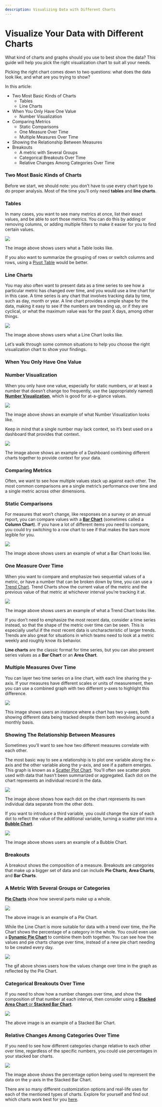 ```yaml
---
description: Visualizing Data with Different Charts
---
```


# Visualize Your Data with Different Charts

What kind of charts and graphs should you use to best show the data? This guide will help you pick the right visualization chart to suit all your needs.

Picking the right chart comes down to two questions: what does the data look like, and what are you trying to show?

In this article:

* Two Most Basic Kinds of Charts
  * Tables
  * Line Charts
* When You Only Have One Value
  * Number Visualization
* Comparing Metrics
  * Static Comparisons
  * One Measure Over Time
  * Multiple Measures Over Time
* Showing the Relationship Between Measures
* Breakouts
  * A metric with Several Groups
  * Categorical Breakouts Over Time
  * Relative Changes Among Categories Over Time

### Two Most Basic Kinds of Charts <a href="#_4bertauy5vdo" id="_4bertauy5vdo"></a>

Before we start, we should note: you don’t have to use every chart type to do proper analysis. Most of the time you’ll only need **tables** and **line charts**.

### Tables <a href="#_effrp18ddy7a" id="_effrp18ddy7a"></a>

In many cases, you want to see many metrics at once, list their exact values, and be able to sort those metrics. You can do this by adding or removing columns, or adding multiple filters to make it easier for you to find certain values.&#x20;

![](<../../../.gitbook/assets/0 (9) (1)>)

The image above shows users what a Table looks like.

If you also want to summarize the grouping of rows or switch columns and rows, using a [Pivot Table](https://docs.footprint.network/getting-started/visualization/pivot-table) would be better.

### Line Charts <a href="#_r5y1ux7viix8" id="_r5y1ux7viix8"></a>

You may also often want to present data as a time series to see how a particular metric has changed over time, and you would use a line chart for in this case. A time series is any chart that involves tracking data by time, such as day, month or year. A line chart provides a simple shape for the data, making it easy to see if the numbers are trending up, or if they are cyclical, or what the maximum value was for the past X days, among other things.

![](<../../../.gitbook/assets/1 (1)>)

The image above shows users what a Line Chart looks like.

Let’s walk through some common situations to help you choose the right visualization chart to show your findings.

### When You Only Have One Value <a href="#_2seca5fsa4u4" id="_2seca5fsa4u4"></a>

### Number Visualization <a href="#_7gs7jvikph8x" id="_7gs7jvikph8x"></a>

When you only have one value, especially for static numbers, or at least a number that doesn’t change too frequently, use the (appropriately named) [**Number Visualization**](https://docs.footprint.network/getting-started/visualization/numbers-and-trend), which is good for at-a-glance values.&#x20;

![](<../../../.gitbook/assets/2 (3)>)

The image above shows an example of what Number Visualization looks like.

Keep in mind that a single number may lack context, so it’s best used on a dashboard that provides that context.

![](<../../../.gitbook/assets/0 (3) (1) (1) (1) (1)>)

The image above shows an example of a Dashboard combining different charts together to provide context for your data.

### Comparing Metrics <a href="#_u44r1e43rjl" id="_u44r1e43rjl"></a>

Often, we want to see how multiple values stack up against each other. The most common comparisons are a single metric’s performance over time and a single metric across other dimensions.

### Static Comparisons <a href="#_cvkcmv8fn7bz" id="_cvkcmv8fn7bz"></a>

For measures that won’t change, like responses on a survey or an annual report, you can compare values with a [**Bar Chart**](https://docs.footprint.network/getting-started/visualization/master-the-bar-chart-visualization) (sometimes called a **Column Chart**). If you have a lot of different items you need to compare, you could try switching to a row chart to see if that makes the bars more legible for you.

![](<../../../.gitbook/assets/4 (4)>)

The image above shows users an example of what a Bar Chart looks like.

### One Measure Over Time <a href="#_yd2prhw8r63s" id="_yd2prhw8r63s"></a>

When you want to compare and emphasize two sequential values of a metric, or have a number that can be broken down by time, you can use a [Trend Chart](https://docs.footprint.network/getting-started/visualization/numbers-and-trend). Trend Charts show the current value of the metric and the previous value of that metric at whichever interval you’re tracking it at.

![](<../../../.gitbook/assets/5 (7)>)

The image above shows users an example of what a Trend Chart looks like.

If you don’t need to emphasize the most recent data, consider a time series instead, so that the shape of the metric over time can be seen. This is especially useful if the most recent data is uncharacteristic of larger trends. Trends are also great for situations in which teams need to look at a metric weekly and roughly know its behavior.

**Line charts** are the classic format for time series, but you can also present series values as a **Bar Chart** or an **Area Chart**.

### Multiple Measures Over Time <a href="#_gjvk0yypyk19" id="_gjvk0yypyk19"></a>

You can layer two time series on a line chart, with each line sharing the y-axis. If your measures have different scales or units of measurement, then you can use a combined graph with two different y-axes to highlight this difference.

![](../../../.gitbook/assets/6)

This image shows users an instance where a chart has two y-axes, both showing different data being tracked despite them both revolving around a monthly basis.

### Showing The Relationship Between Measures <a href="#_sedo11oq6xbb" id="_sedo11oq6xbb"></a>

Sometimes you’ll want to see how two different measures correlate with each other.

The most basic way to see a relationship is to plot one variable along the x-axis and the other variable along the y-axis, and see if a pattern emerges. This graph is known as a [Scatter Plot Chart](https://docs.footprint.network/getting-started/visualization/scatter). You’ll often see scatter plots used with data that hasn’t been summarized or aggregated. Each dot on the chart represents an individual record in the data.

![](<../../../.gitbook/assets/7 (5) (1)>)

The image above shows how each dot on the chart represents its own individual data separate from the other dots.

If you want to introduce a third variable, you could change the size of each dot to reflect the value of the additional variable, turning a scatter plot into a [**Bubble Chart**](https://docs.footprint.network/getting-started/visualization/scatter).

![](<../../../.gitbook/assets/8 (4)>)

The image above shows users an example of a Bubble Chart.

### Breakouts <a href="#_jcecylmhu8ga" id="_jcecylmhu8ga"></a>

A breakout shows the composition of a measure. Breakouts are categories that make up a bigger set of data and can include **Pie Charts**, **Area Charts**, and **Bar Charts**.

### A Metric With Several Groups or Categories <a href="#_waa6b9yva6ry" id="_waa6b9yva6ry"></a>

[**Pie Charts**](https://docs.footprint.network/getting-started/visualization/pie) show how several parts make up a whole.&#x20;

![](<../../../.gitbook/assets/9 (3) (1)>)

The above image is an example of a Pie Chart.

While the Line Chart is more suitable for data with a trend over time, the Pie Chart shows the percentage of a category in the whole. You could even use a [**Dynamic Pie Chart**](https://docs.footprint.network/getting-started/visualization/dynamic-pie-chart) to combine them both together. You can see how the values and pie charts change over time, instead of a new pie chart needing to be created every day.

![](<../../../.gitbook/assets/0 (1) (1) (2)>)

The gif above shows users how the values change over time in the graph as reflected by the Pie Chart.

### Categorical Breakouts Over Time <a href="#_vl0iaqgr3mo2" id="_vl0iaqgr3mo2"></a>

If you need to show how a number changes over time, and show the composition of that number at each interval, then consider using a [**Stacked Area Chart** or **Stacked Bar Chart**](https://docs.footprint.network/getting-started/visualization/area).

![](<../../../.gitbook/assets/11 (4) (1)>)

The above image is an example of a Stacked Bar Chart.

### Relative Changes Among Categories Over Time <a href="#_gcb69s1872ki" id="_gcb69s1872ki"></a>

If you need to see how different categories change relative to each other over time, regardless of the specific numbers, you could use percentages in your stacked bar charts.

![](<../../../.gitbook/assets/12 (3) (1)>)

The image above shows the percentage option being used to represent the data on the y-axis in the Stacked Bar Chart.

There are so many different customization options and real-life uses for each of the mentioned types of charts. Explore for yourself and find out which charts work best for you [here](https://www.footprint.network/dashboards).
